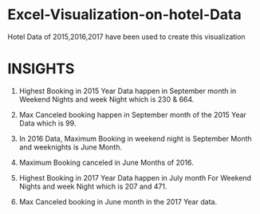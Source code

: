 # Excel-Visualization-on-hotel-Data
Hotel Data of 2015,2016,2017 have been used to create this visualization

# INSIGHTS													
													
1.	Highest Booking in 2015 Year Data happen in September month in Weekend Nights and week Night which is 230 & 664.												

2.	Max Canceled booking happen in September month of the 2015 Year Data which is 99.												
													
3.	In 2016 Data, Maximum Booking in weekend night is September Month and weeknights is June Month.												
													
4.	Maximum Booking canceled in  June Months of 2016.												
													
5.	Highest Booking in 2017 Year Data happen in July month  For Weekend Nights and week Night which is 207 and 471.												

6.	Max Canceled booking in June month in the 2017 Year data.												
									
